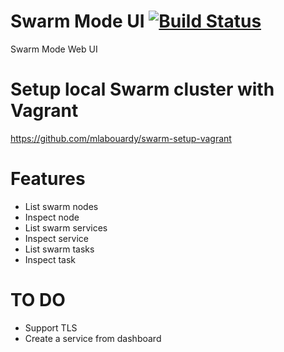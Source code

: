 # Swarm Mode UI [![Build Status](https://travis-ci.org/mlabouardy/swarm-mode-ui.svg?branch=master)](https://travis-ci.org/mlabouardy/swarm-mode-ui)
Swarm Mode Web UI


# Setup local Swarm cluster with Vagrant

https://github.com/mlabouardy/swarm-setup-vagrant

# Features

- List swarm nodes
- Inspect node
- List swarm services
- Inspect service
- List swarm tasks
- Inspect task

# TO DO

- Support TLS
- Create a service from dashboard
